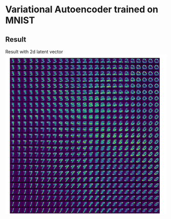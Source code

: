 # Variational Autoencoder trained on MNIST

## Result
Result with 2d latent vector
![Result ](https://raw.githubusercontent.com/SwikarGautam/VAE/master/results/result.png)
